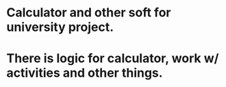 # Calculator and other soft for university project.
# There is logiс for calculator, work w/ activities and other things.
